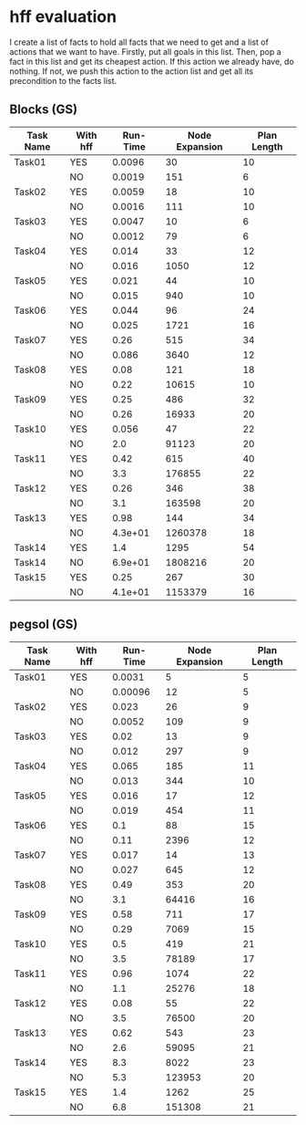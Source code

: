 # hff evaluation

I create a list of facts to hold all facts that we need to get and a list of actions that we want to have.
Firstly, put all goals in this list.
Then, pop a fact in this list and get its cheapest action. If this action we already have, do nothing. If not, we push this action to the action list and get all its precondition to the facts list.

## Blocks (GS)

| Task Name | With hff | Run-Time | Node Expansion | Plan Length |   
| --- | --- | --- | --- | --- |
| Task01 | YES | 0.0096 | 30 | 10 |
|  | NO | 0.0019 | 151 | 6 |
| Task02 | YES | 0.0059 | 18 | 10 |
|  | NO | 0.0016 | 111 | 10 |
| Task03 | YES | 0.0047 | 10 | 6 |
|  | NO | 0.0012 | 79 | 6 |
| Task04 | YES | 0.014 | 33 | 12 |
|  | NO | 0.016 | 1050 | 12 |
| Task05 | YES | 0.021 | 44 | 10 |
|  | NO | 0.015 | 940 | 10 |
| Task06 | YES | 0.044 | 96 | 24 |
|  | NO | 0.025 | 1721 | 16 |
| Task07 | YES | 0.26 | 515 | 34 |
|  | NO | 0.086 | 3640 | 12 |
| Task08 | YES | 0.08 | 121 | 18 |
|  | NO | 0.22 | 10615 | 10 |
| Task09 | YES | 0.25 | 486 | 32 |
|  | NO | 0.26 | 16933 | 20 |
| Task10 | YES| 0.056 | 47 | 22 |
|  | NO | 2.0 | 91123 | 20 |
| Task11 | YES | 0.42 | 615 | 40 |
|  | NO | 3.3 | 176855 | 22 |
| Task12 | YES | 0.26 | 346 | 38 |
|  | NO | 3.1 | 163598 | 20 |
| Task13 | YES | 0.98 | 144 | 34 |
|  | NO | 4.3e+01 | 1260378 | 18 |
| Task14 | YES | 1.4 | 1295 | 54 |
| Task14 | NO | 6.9e+01 | 1808216 | 20 |
| Task15 | YES | 0.25 | 267 | 30 |
|  | NO | 4.1e+01 | 1153379 | 16 |


## pegsol (GS)

| Task Name | With hff | Run-Time | Node Expansion | Plan Length |   
| --- | --- | --- | --- | --- |
| Task01 | YES | 0.0031 | 5 | 5 |
|  | NO | 0.00096 | 12 | 5 |
| Task02 | YES | 0.023 | 26 | 9 |
|  | NO | 0.0052 | 109 | 9 |
| Task03 | YES | 0.02 | 13 | 9 |
|  | NO | 0.012 | 297 | 9 |
| Task04 | YES | 0.065 | 185 | 11 |
|  | NO | 0.013 | 344 | 10 |
| Task05 | YES | 0.016 | 17 | 12 |
|  | NO | 0.019 | 454 | 11 |
| Task06 | YES | 0.1 | 88 | 15 |
|  | NO | 0.11 | 2396 | 12 |
| Task07 | YES | 0.017 | 14 | 13 |
|  | NO | 0.027 | 645 | 12 |
| Task08 | YES | 0.49 | 353 | 20 |
|  | NO | 3.1 | 64416 | 16 |
| Task09 | YES | 0.58 | 711 | 17 |
|  | NO | 0.29 | 7069 | 15 |
| Task10 | YES | 0.5 | 419 | 21 |
|  | NO | 3.5 | 78189 | 17 |
| Task11 | YES | 0.96 | 1074 | 22 |
|  | NO | 1.1 | 25276 | 18 |
| Task12 | YES | 0.08 | 55 | 22 |
|  | NO | 3.5 | 76500 | 20 |
| Task13 | YES | 0.62 | 543 | 23 |
|  | NO | 2.6 | 59095 | 21 |
| Task14 | YES | 8.3 | 8022 | 23 |
|  | NO | 5.3 | 123953 | 20 |
| Task15 | YES | 1.4 | 1262 | 25 |
|  | NO | 6.8 | 151308 | 21 |
